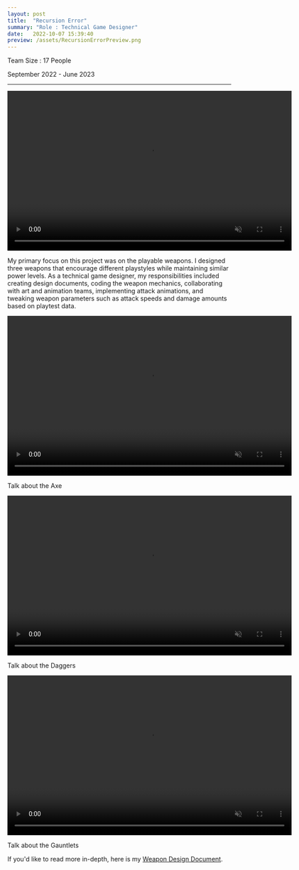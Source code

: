 ```yaml
---
layout: post
title:  "Recursion Error"
summary: "Role : Technical Game Designer"
date:   2022-10-07 15:39:40
preview: /assets/RecursionErrorPreview.png
---
```

Team Size : 17 People

September 2022 - June 2023
______________________________________________________________________________________________________________________________________________________________________________________________________________________________

<video width="640" height="360" controls autoplay muted>
  <source src="/assets/RecursionErrorVideos/RecursionError_Role.mp4" type="video/mp4">
</video>

My primary focus on this project was on the playable weapons. I designed three weapons that encourage different playstyles while maintaining similar power levels. As a technical game designer, my responsibilities included creating design documents, coding the weapon mechanics, collaborating with art and animation teams, implementing attack animations, and tweaking weapon parameters such as attack speeds and damage amounts based on playtest data. 

<video width="640" height="360" controls autoplay muted>
  <source src="/assets/RecursionErrorVideos/RecursionError_Axe.mp4" type="video/mp4">
</video>

Talk about the Axe

<video width="640" height="360" controls autoplay muted>
  <source src="/assets/RecursionErrorVideos/RecursionError_Daggers.mp4" type="video/mp4">
</video>

Talk about the Daggers

<video width="640" height="360" controls autoplay muted>
  <source src="/assets/RecursionErrorVideos/RecursionError_Gauntlets.mp4" type="video/mp4">
</video>

Talk about the Gauntlets


If you'd like to read more in-depth, here is my <a href="https://docs.google.com/document/d/1bT9IFHqPR0wT22lfVg5XTb69fw_1GM0wqV9EgFpAeLM/edit?usp=sharing"> Weapon Design Document</a>.
